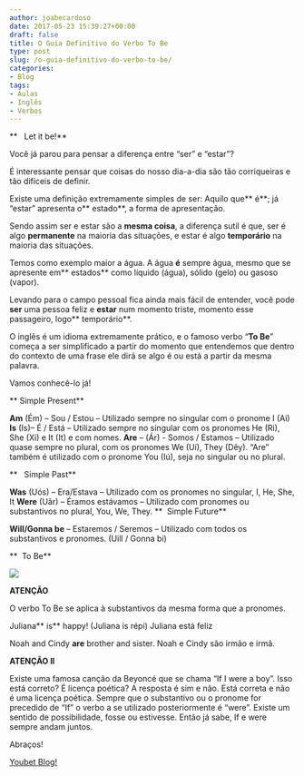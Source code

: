 ```yaml
---
author: joabecardoso
date: 2017-05-23 15:39:27+00:00
draft: false
title: O Guia Definitivo do Verbo To Be
type: post
slug: /o-guia-definitivo-do-verbo-to-be/
categories:
- Blog
tags:
- Aulas
- Inglês
- Verbos
---
```


**   Let it be!**


Você já parou para pensar a diferença entre “ser” e “estar”?


É interessante pensar que coisas do nosso dia-a-dia são tão corriqueiras e tão difíceis de definir.




Existe uma definição extremamente simples de ser: Aquilo que** é**; já “estar” apresenta o** estado**, a forma de apresentação.




Sendo assim ser e estar são a **mesma coisa**, a diferença sutil é que, ser é algo **permanente** na maioria das situações, e estar é algo **temporário** na maioria das situações.




Temos como exemplo maior a água. A água **é** sempre água, mesmo que se apresente em** estados** como líquido (água), sólido (gelo) ou gasoso (vapor).




Levando para o campo pessoal fica ainda mais fácil de entender, você pode **ser** uma pessoa feliz e **estar** num momento triste, momento esse passageiro, logo** temporário**.




O inglês é um idioma extremamente prático, e o famoso verbo “**To Be**” começa a ser simplificado a partir do momento que entendemos que dentro do contexto de uma frase ele dirá se algo é ou está a partir da mesma palavra.




Vamos conhecê-lo já!




** Simple Present**




**Am** (Ém) – Sou / Estou – Utilizado sempre no singular com o pronome I (Ai)
**Is** (Is)– É / Está – Utilizado sempre no singular com os pronomes He (Ri), She (Xi) e It (It) e com nomes.
**Are** – (Ár) - Somos / Estamos – Utilizado quase sempre no plural, com os pronomes We (Uí), They (Dêy). “Are” também é utilizado com o pronome You (Iú), seja no singular ou no plural.




**   Simple Past**




**Was** (Uós) – Era/Estava – Utilizado com os pronomes no singular, I, He, She, It
**Were** (Uãr) – Éramos estávamos – Utilizado com pronomes ou substantivos no plural, You, We, They.
**  Simple Future**




**Will/Gonna be** – Estaremos / Seremos – Utilizado com todos os substantivos e pronomes.
(Uill / Gonna bi)




**  To Be**




![](http://youbetschool.com/wp-content/uploads/2017/05/To-be-1-1-300x156.png)














**ATENÇÃO**




O verbo To Be se aplica à substantivos da mesma forma que a pronomes.




Juliana** is** happy! (Juliana is répi)
Juliana está feliz




Noah and Cindy **are** brother and sister.
Noah e Cindy são irmão e irmã.




**ATENÇÃO II**




Existe uma famosa canção da Beyoncé que se chama “If I were a boy”.
Isso está correto? É licença poética?
A resposta é sim e não. Está correta e não é uma licença poética.
Sempre que o substantivo ou o pronome for precedido de “If” o verbo a se utilizado posteriormente é “were”.
Existe um sentido de possibilidade, fosse ou estivesse.
Então já sabe, If e were sempre andam juntos.




Abraços!




[Youbet Blog!](http://youbetschool.web7641.kinghost.net/blog/)
